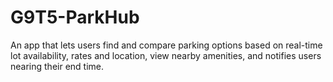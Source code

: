 # G9T5-ParkHub
An app that lets users find and compare parking options based on real-time lot availability, rates and location, view nearby amenities, and notifies users nearing their end time.
